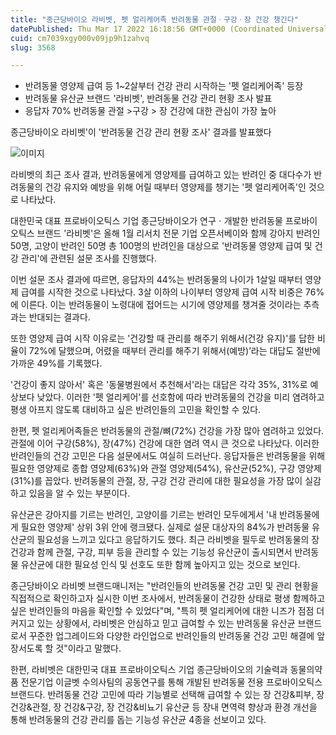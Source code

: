 ```yaml
---
title: "종근당바이오 라비벳, 펫 얼리케어족 반려동물 관절ㆍ구강ㆍ장 건강 챙긴다"
datePublished: Thu Mar 17 2022 16:18:56 GMT+0000 (Coordinated Universal Time)
cuid: cm7039xgy000v09jp9h1zahvq
slug: 3568

---
```



- 반려동물 영양제 급여 등 1~2살부터 건강 관리 시작하는 '펫 얼리케어족' 등장
- 반려동물 유산균 브랜드 '라비벳', 반려동물 건강 관리 현황 조사 발표
- 응답자 70% 반려동물 관절 >구강 > 장 건강에 대한 관심이 가장 높아

종근당바이오 라비벳'이 '반려동물 건강 관리 현황 조사' 결과를 발표했다

![이미지](https://cdn.hashnode.com/res/hashnode/image/upload/v1739254586784/a0d3ebb0-2d97-4715-ac23-dc96165308ba.jpeg)

라비벳의 최근 조사 결과, 반려동물에게 영양제를 급여하고 있는 반려인 중 대다수가 반려동물의 건강 유지와 예방을 위해 어릴 때부터 영양제를 챙기는 '펫 얼리케어족'인 것으로 나타났다.

대한민국 대표 프로바이오틱스 기업 종근당바이오가 연구ㆍ개발한 반려동물 프로바이오틱스 브랜드 '라비벳'은 올해 1월 리서치 전문 기업 오픈서베이와 함께 강아지 반려인 50명, 고양이 반려인 50명 총 100명의 반려인을 대상으로 '반려동물 영양제 급여 및 건강 관리'에 관련된 설문 조사를 진행했다.

이번 설문 조사 결과에 따르면, 응답자의 44%는 반려동물의 나이가 1살일 때부터 영양제 급여를 시작한 것으로 나타났다. 3살 이하의 나이부터 영양제 급여 시작 비중은 76%에 이른다. 이는 반려동물이 노령대에 접어드는 시기에 영양제를 챙겨줄 것이라는 추측과는 반대되는 결과다.

또한 영양제 급여 시작 이유로는 '건강할 때 관리를 해주기 위해서(건강 유지)'를 답한 비율이 72%에 달했으며, 어렸을 때부터 관리를 해주기 위해서(예방)’라는 대답도 절반에 가까운 49%를 기록했다.

'건강이 좋지 않아서' 혹은 '동물병원에서 추천해서'라는 대답은 각각 35%, 31%로 예상보다 낮았다. 이러한 '펫 얼리케어'를 선호함에 따라 반려동물의 건강을 미리 염려하고 평생 아프지 않도록 대비하고 싶은 반려인들의 고민을 확인할 수 있다.

한편, 펫 얼리케어족들은 반려동물의 관절/뼈(72%) 건강을 가장 많아 염려하고 있었다. 관절에 이어 구강(58%), 장(47%) 건강에 대한 염려 역시 큰 것으로 나타났다. 이러한 반려인들의 건강 고민은 다음 설문에서도 여실히 드러난다. 응답자들은 반려동물을 위해 필요한 영양제로 종합 영양제(63%)와 관절 영양제(54%), 유산균(52%), 구강 영양제(31%)를 꼽았다. 반려동물의 관절, 장, 구강 건강 관리에 대한 필요성을 가장 많이 실감하고 있음을 알 수 있는 부분이다.

유산균은 강아지를 기르는 반려인, 고양이를 기르는 반려인 모두에게서 '내 반려동물에게 필요한 영양제' 상위 3위 안에 랭크됐다. 실제로 설문 대상자의 84%가 반려동물 유산균의 필요성을 느끼고 있다고 응답하기도 했다. 최근 라비벳을 필두로 반려동물의 장 건강과 함께 관절, 구강, 피부 등을 관리할 수 있는 기능성 유산균이 출시되면서 반려동물 유산균에 대한 필요성 인식 및 선호도 또한 함께 높아지고 있는 것으로 보인다.

종근당바이오 라비벳 브랜드매니저는 "반려인들의 반려동물 건강 고민 및 관리 현황을 직접적으로 확인하고자 실시한 이번 조사에서, 반려동물이 건강한 상태로 평생 함께하고 싶은 반려인들의 마음을 확인할 수 있었다"며, "특히 펫 얼리케어에 대한 니즈가 점점 더 커지고 있는 상황에서, 라비벳은 안심하고 믿고 급여할 수 있는 반려동물 유산균 브랜드로서 꾸준한 업그레이드와 다양한 라인업으로 반려인들의 반려동물 건강 고민 해결에 앞장서도록 할 것"이라고 말했다.

한편, 라비벳은 대한민국 대표 프로바이오틱스 기업 종근당바이오의 기술력과 동물의약품 전문기업 이글벳 수의사팀의 공동연구를 통해 개발된 반려동물 전용 프로바이오틱스 브랜드다. 반려동물 건강 고민에 따라 기능별로 선택해 급여할 수 있는 장 건강&피부, 장 건강&관절, 장 건강&구강, 장 건강&비뇨기 유산균 등 장내 면역력 향상과 환경 개선을 통해 반려동물의 건강 관리를 돕는 기능성 유산균 4종을 선보이고 있다.